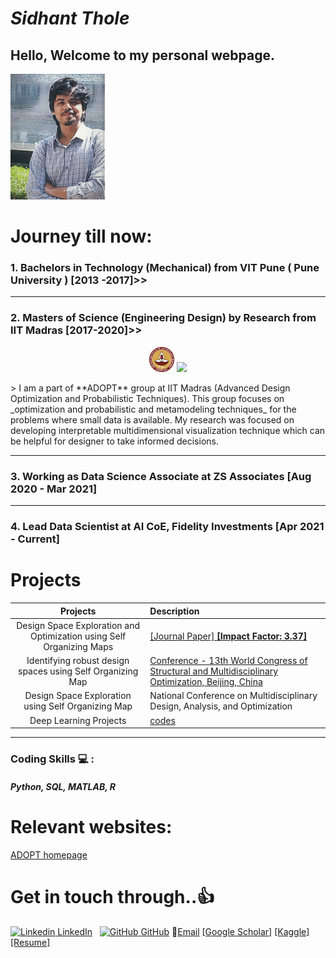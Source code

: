 # _Sidhant Thole_

## Hello, Welcome to my personal webpage.
<img src="./images/tholesidhant.jpg" width="30%" height="30%">

# Journey till now:
### 1. Bachelors in Technology (Mechanical) from VIT Pune ( Pune University ) [2013 -2017]>>
---
### 2. Masters of Science (Engineering Design) by Research from IIT Madras [2017-2020]>>
<p align="center">
  <img src="./images/iitmlogo.png" width="8%" height="8%">    <img src= "https://ed.iitm.ac.in/~palramu/ADOPT.jpg">
</p>
>   I am a part of **ADOPT** group at IIT Madras (Advanced Design Optimization and Probabilistic Techniques). This group focuses on _optimization and probabilistic and metamodeling techniques_ for the problems where small data is available. My research was focused on developing interpretable multidimensional visualization technique which can be helpful for designer to take informed decisions. 
 
---
### 3. Working as Data Science Associate at ZS Associates [Aug 2020 - Mar 2021]

---
### 4. Lead Data Scientist at AI CoE, Fidelity Investments [Apr 2021 - Current]

# Projects
| Projects | Description 
|:---------:|:-----------
| Design Space Exploration and Optimization using Self Organizing Maps | [[Journal Paper] **[Impact Factor: 3.37]**](https://spthole.github.io/Sidhant_Thole/Projects/dsesom) 
| Identifying robust design spaces using Self Organizing Map | [Conference - 13th World Congress of Structural and Multidisciplinary Optimization, Beijing, China ](https://spthole.github.io/Sidhant_Thole/Projects/robustsom) 
| Design Space Exploration using Self Organizing Map | National Conference on Multidisciplinary Design, Analysis, and Optimization 
| Deep Learning Projects | [codes](https://spthole.github.io/Sidhant_Thole/Projects/personal_projects)
---

### Coding Skills :computer: :
##### Python, SQL, MATLAB, R

# Relevant websites:

[ADOPT homepage](https://ed.iitm.ac.in/~palramu/)

# Get in touch through..:+1:
[![Linkedin](https://i.stack.imgur.com/gVE0j.png) LinkedIn](https://in.linkedin.com/in/sidhant-p-thole-62128aaa)
&nbsp;
[![GitHub](https://i.stack.imgur.com/tskMh.png) GitHub](https://github.com/SPThole)
:email:[Email](mailto:tholesidhantp@gmail.com)
[[Google Scholar]](https://scholar.google.com/citations?user=G2UDs80AAAAJ&hl=en)
[[Kaggle]](https://www.kaggle.com/dawinci)
[[Resume]](https://spthole.github.io/Sidhant_Thole/resume)
